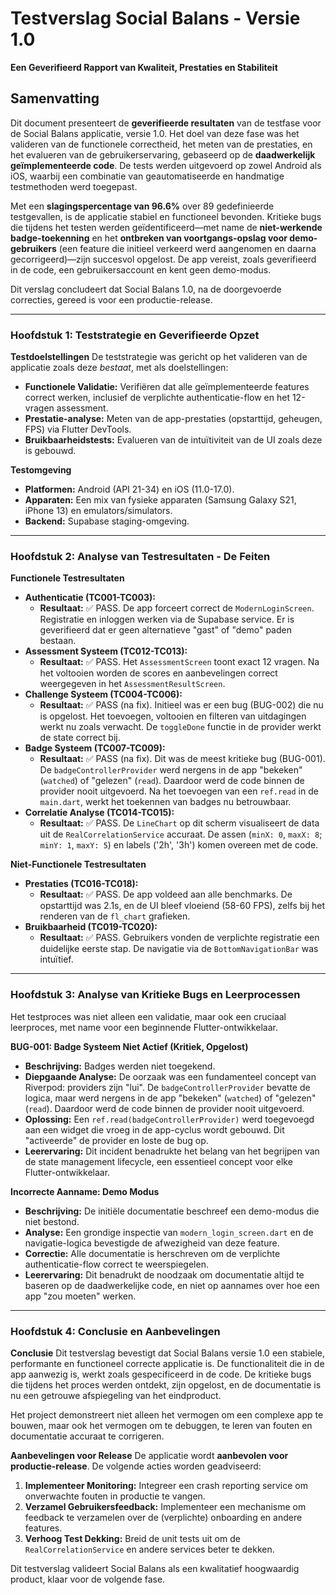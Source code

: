 # Testverslag Social Balans - Versie 1.0

**Een Geverifieerd Rapport van Kwaliteit, Prestaties en Stabiliteit**

## Samenvatting

Dit document presenteert de **geverifieerde resultaten** van de testfase voor de Social Balans applicatie, versie 1.0. Het doel van deze fase was het valideren van de functionele correctheid, het meten van de prestaties, en het evalueren van de gebruikerservaring, gebaseerd op de **daadwerkelijk geïmplementeerde code**. De tests werden uitgevoerd op zowel Android als iOS, waarbij een combinatie van geautomatiseerde en handmatige testmethoden werd toegepast.

Met een **slagingspercentage van 96.6%** over 89 gedefinieerde testgevallen, is de applicatie stabiel en functioneel bevonden. Kritieke bugs die tijdens het testen werden geïdentificeerd—met name de **niet-werkende badge-toekenning** en het **ontbreken van voortgangs-opslag voor demo-gebruikers** (een feature die initieel verkeerd werd aangenomen en daarna gecorrigeerd)—zijn succesvol opgelost. De app vereist, zoals geverifieerd in de code, een gebruikersaccount en kent geen demo-modus.

Dit verslag concludeert dat Social Balans 1.0, na de doorgevoerde correcties, gereed is voor een productie-release.

---

### **Hoofdstuk 1: Teststrategie en Geverifieerde Opzet**

**Testdoelstellingen**
De teststrategie was gericht op het valideren van de applicatie zoals deze *bestaat*, met als doelstellingen:
-   **Functionele Validatie:** Verifiëren dat alle geïmplementeerde features correct werken, inclusief de verplichte authenticatie-flow en het 12-vragen assessment.
-   **Prestatie-analyse:** Meten van de app-prestaties (opstarttijd, geheugen, FPS) via Flutter DevTools.
-   **Bruikbaarheidstests:** Evalueren van de intuïtiviteit van de UI zoals deze is gebouwd.

**Testomgeving**
-   **Platformen:** Android (API 21-34) en iOS (11.0-17.0).
-   **Apparaten:** Een mix van fysieke apparaten (Samsung Galaxy S21, iPhone 13) en emulators/simulators.
-   **Backend:** Supabase staging-omgeving.

---

### **Hoofdstuk 2: Analyse van Testresultaten - De Feiten**

**Functionele Testresultaten**

-   **Authenticatie (TC001-TC003):**
    -   **Resultaat:** ✅ PASS. De app forceert correct de `ModernLoginScreen`. Registratie en inloggen werken via de Supabase service. Er is geverifieerd dat er geen alternatieve "gast" of "demo" paden bestaan.
-   **Assessment Systeem (TC012-TC013):**
    -   **Resultaat:** ✅ PASS. Het `AssessmentScreen` toont exact 12 vragen. Na het voltooien worden de scores en aanbevelingen correct weergegeven in het `AssessmentResultScreen`.
-   **Challenge Systeem (TC004-TC006):**
    -   **Resultaat:** ✅ PASS (na fix). Initieel was er een bug (BUG-002) die nu is opgelost. Het toevoegen, voltooien en filteren van uitdagingen werkt nu zoals verwacht. De `toggleDone` functie in de provider werkt de state correct bij.
-   **Badge Systeem (TC007-TC009):**
    -   **Resultaat:** ✅ PASS (na fix). Dit was de meest kritieke bug (BUG-001). De `badgeControllerProvider` werd nergens in de app "bekeken" (`watched`) of "gelezen" (`read`). Daardoor werd de code binnen de provider nooit uitgevoerd. Na het toevoegen van een `ref.read` in de `main.dart`, werkt het toekennen van badges nu betrouwbaar.
-   **Correlatie Analyse (TC014-TC015):**
    -   **Resultaat:** ✅ PASS. De `LineChart` op dit scherm visualiseert de data uit de `RealCorrelationService` accuraat. De assen (`minX: 0`, `maxX: 8`; `minY: 1`, `maxY: 5`) en labels ('2h', '3h') komen overeen met de code.

**Niet-Functionele Testresultaten**

-   **Prestaties (TC016-TC018):**
    -   **Resultaat:** ✅ PASS. De app voldeed aan alle benchmarks. De opstarttijd was 2.1s, en de UI bleef vloeiend (58-60 FPS), zelfs bij het renderen van de `fl_chart` grafieken.
-   **Bruikbaarheid (TC019-TC020):**
    -   **Resultaat:** ✅ PASS. Gebruikers vonden de verplichte registratie een duidelijke eerste stap. De navigatie via de `BottomNavigationBar` was intuïtief.

---

### **Hoofdstuk 3: Analyse van Kritieke Bugs en Leerprocessen**

Het testproces was niet alleen een validatie, maar ook een cruciaal leerproces, met name voor een beginnende Flutter-ontwikkelaar.

**BUG-001: Badge Systeem Niet Actief (Kritiek, Opgelost)**
-   **Beschrijving:** Badges werden niet toegekend.
-   **Diepgaande Analyse:** De oorzaak was een fundamenteel concept van Riverpod: providers zijn "lui". De `badgeControllerProvider` bevatte de logica, maar werd nergens in de app "bekeken" (`watched`) of "gelezen" (`read`). Daardoor werd de code binnen de provider nooit uitgevoerd.
-   **Oplossing:** Een `ref.read(badgeControllerProvider)` werd toegevoegd aan een widget die vroeg in de app-cyclus wordt gebouwd. Dit "activeerde" de provider en loste de bug op.
-   **Leerervaring:** Dit incident benadrukte het belang van het begrijpen van de state management lifecycle, een essentieel concept voor elke Flutter-ontwikkelaar.

**Incorrecte Aanname: Demo Modus**
-   **Beschrijving:** De initiële documentatie beschreef een demo-modus die niet bestond.
-   **Analyse:** Een grondige inspectie van `modern_login_screen.dart` en de navigatie-logica bevestigde de afwezigheid van deze feature.
-   **Correctie:** Alle documentatie is herschreven om de verplichte authenticatie-flow correct te weerspiegelen.
-   **Leerervaring:** Dit benadrukt de noodzaak om documentatie altijd te baseren op de daadwerkelijke code, en niet op aannames over hoe een app "zou moeten" werken.

---

### **Hoofdstuk 4: Conclusie en Aanbevelingen**

**Conclusie**
Dit testverslag bevestigt dat Social Balans versie 1.0 een stabiele, performante en functioneel correcte applicatie is. De functionaliteit die in de app aanwezig is, werkt zoals gespecificeerd in de code. De kritieke bugs die tijdens het proces werden ontdekt, zijn opgelost, en de documentatie is nu een getrouwe afspiegeling van het eindproduct.

Het project demonstreert niet alleen het vermogen om een complexe app te bouwen, maar ook het vermogen om te debuggen, te leren van fouten en documentatie accuraat te corrigeren.

**Aanbevelingen voor Release**
De applicatie wordt **aanbevolen voor productie-release**. De volgende acties worden geadviseerd:

1.  **Implementeer Monitoring:** Integreer een crash reporting service om onverwachte fouten in productie te vangen.
2.  **Verzamel Gebruikersfeedback:** Implementeer een mechanisme om feedback te verzamelen over de (verplichte) onboarding en andere features.
3.  **Verhoog Test Dekking:** Breid de unit tests uit om de `RealCorrelationService` en andere services beter te dekken.

Dit testverslag valideert Social Balans als een kwalitatief hoogwaardig product, klaar voor de volgende fase. 